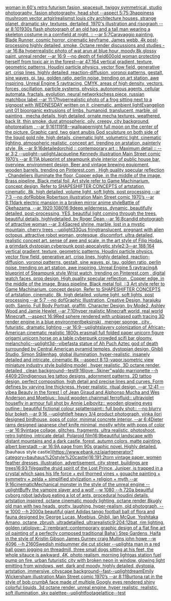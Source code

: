 [woman in 60's retro futurism fasion, spacesuit, twiggy symmetrical, studio photography, fasion photography, head shot --aspect 5:7](https://www.ebank.nz/aiartgenerator?category=woman%20in%2060%27s%20retro%20futurism%20fasion%2C%20spacesuit%2C%20twiggy%20symmetrical%2C%20studio%20photography%2C%20fasion%20photography%2C%20head%20shot%20--aspect%205%3A7)[5:3](https://www.ebank.nz/aiartgenerator?category=5%3A3)[happiness mushroom vector art](https://www.ebank.nz/aiartgenerator?category=happiness%20mushroom%20vector%20art)[girl](https://www.ebank.nz/aiartgenerator?category=girl)[realism](https://www.ebank.nz/aiartgenerator?category=realism)[st louis city architecture houses, strange planet, dramatic sky, textures, dertailed, 1970's illustration and risograph --ar 8:10](https://www.ebank.nz/aiartgenerator?category=st%20louis%20city%20architecture%20houses%2C%20strange%20planet%2C%20dramatic%20sky%2C%20textures%2C%20dertailed%2C%201970%27s%20illustration%20and%20risograph%20--ar%208%3A10)[1930s flash photograph of an old hag and a tall man wearing a skeleton costume in a cornfield at night. :: --ar 5:7](https://www.ebank.nz/aiartgenerator?category=1930s%20flash%20photograph%20of%20an%20old%20hag%20and%20a%20tall%20man%20wearing%20a%20skeleton%20costume%20in%20a%20cornfield%20at%20night.%20%3A%3A%20--ar%205%3A7)[Caravaggio painting, Blade Runner, cosmic horror, cinematic keyframe, James webb, 4k post-processing highly detailed, smoke, Octane render discussions and studies --ar 16:8](https://www.ebank.nz/aiartgenerator?category=Caravaggio%20painting%2C%20Blade%20Runner%2C%20cosmic%20horror%2C%20cinematic%20keyframe%2C%20James%20webb%2C%204k%20post-processing%20highly%20detailed%2C%20smoke%2C%20Octane%20render%20discussions%20and%20studies%20--ar%2016%3A8)[a hyperrealistic photo of wat arun at blue hour, moody,8k,glossy paint, unreal render --ar 16:9 --no depth of field](https://www.ebank.nz/aiartgenerator?category=a%20hyperrealistic%20photo%20of%20wat%20arun%20at%20blue%20hour%2C%20moody%2C8k%2Cglossy%20paint%2C%20unreal%20render%20--ar%2016%3A9%20--no%20depth%20of%20field)[600](https://www.ebank.nz/aiartgenerator?category=600)[old woman protecting herself from toxic air in the forest](https://www.ebank.nz/aiartgenerator?category=old%20woman%20protecting%20herself%20from%20toxic%20air%20in%20the%20forest)[—ar 47:164 vertical gradient, texture, geometric patterns, Houdini particle physics, vector flow field, generative art, crisp lines, highly detailed, reaction-diffusion, voronoi patterns, gestalt, sine waves, pi, tau, golden ratio, perlin noise, trending on art station, awe inspiring, Unreal Engine 5 raytracing, CMYK, areas of high density, vectors, forces, oscillation, particle systems, physics, autonomous agents, cellular automata, fractals, evolution, neural networks](https://www.ebank.nz/aiartgenerator?category=%E2%80%94ar%2047%3A164%20vertical%20gradient%2C%20texture%2C%20geometric%20patterns%2C%20Houdini%20particle%20physics%2C%20vector%20flow%20field%2C%20generative%20art%2C%20crisp%20lines%2C%20highly%20detailed%2C%20reaction-diffusion%2C%20voronoi%20patterns%2C%20gestalt%2C%20sine%20waves%2C%20pi%2C%20tau%2C%20golden%20ratio%2C%20perlin%20noise%2C%20trending%20on%20art%20station%2C%20awe%20inspiring%2C%20Unreal%20Engine%205%20raytracing%2C%20CMYK%2C%20areas%20of%20high%20density%2C%20vectors%2C%20forces%2C%20oscillation%2C%20particle%20systems%2C%20physics%2C%20autonomous%20agents%2C%20cellular%20automata%2C%20fractals%2C%20evolution%2C%20neural%20networks)[chess piece, russian matchbox label --ar 11:17](https://www.ebank.nz/aiartgenerator?category=chess%20piece%2C%20russian%20matchbox%20label%20--ar%2011%3A17)[hyperrealistic photo of a frog sitting next to a signpost with WEDNESDAY written on it, cinematic, ambient light](https://www.ebank.nz/aiartgenerator?category=hyperrealistic%20photo%20of%20a%20frog%20sitting%20next%20to%20a%20signpost%20with%20WEDNESDAY%20written%20on%20it%2C%20cinematic%2C%20ambient%20light)[Evangelion unit 01  bioorganic extrusions of limbs, humanoid, translucent, marble, oil painting,, mecha details, high detailed, ornate mecha textures, weathered,  back lit, thin smoke, dust atmospheric, oily, creepy, city background,  photorealism , --ar 9:16](https://www.ebank.nz/aiartgenerator?category=Evangelion%20unit%2001%20%20bioorganic%20extrusions%20of%20limbs%2C%20humanoid%2C%20translucent%2C%20marble%2C%20oil%20painting%2C%2C%20mecha%20details%2C%20high%20detailed%2C%20ornate%20mecha%20textures%2C%20weathered%2C%20%20back%20lit%2C%20thin%20smoke%2C%20dust%20atmospheric%2C%20oily%2C%20creepy%2C%20city%20background%2C%20%20photorealism%20%2C%20--ar%209%3A16)[1](https://www.ebank.nz/aiartgenerator?category=1)[11918](https://www.ebank.nz/aiartgenerator?category=11918)[--wallpaper](https://www.ebank.nz/aiartgenerator?category=--wallpaper)[night full moon on the center of the picture, Graphic card, two giant anubis God sculpture on both side of the liquid gold nile, high details, cinematic light, volumetric light, cinematic lighting, atmospheric realistic, concept art, trending on arstation, painterly style, 8k --ar 9:16](https://www.ebank.nz/aiartgenerator?category=night%20full%20moon%20on%20the%20center%20of%20the%20picture%2C%20Graphic%20card%2C%20two%20giant%20anubis%20God%20sculpture%20on%20both%20side%20of%20the%20liquid%20gold%20nile%2C%20high%20details%2C%20cinematic%20light%2C%20volumetric%20light%2C%20cinematic%20lighting%2C%20atmospheric%20realistic%2C%20concept%20art%2C%20trending%20on%20arstation%2C%20painterly%20style%2C%208k%20--ar%209%3A16)[detailed](https://www.ebank.nz/aiartgenerator?category=detailed)[orchid :: contemporary art :: Maximum detail :: --ar 3:2 --uplight](https://www.ebank.nz/aiartgenerator?category=orchid%20%3A%3A%20contemporary%20art%20%3A%3A%20Maximum%20detail%20%3A%3A%20--ar%203%3A2%20--uplight)[--uplight](https://www.ebank.nz/aiartgenerator?category=--uplight)[Jacqueline Kennedy illustration Main Street comic 1970’s --ar 8:11](https://www.ebank.nz/aiartgenerator?category=Jacqueline%20Kennedy%20illustration%20Main%20Street%20comic%201970%E2%80%99s%20--ar%208%3A11)[A blueprint of steampunk style interior of public house bar,  overview, environment  design,  Beer and vintage brewing equipment, wooden barrels,  trending on Pinterest.com  , High quality specular reflection ,  Chandeliers illuminate the floor, Copper  edge, in the middle of the image, Brass pipeline,  Black metal foil,  Art style refer to Game Machinarium.  concept design, Refer to SHAPESHIFTER CONCEPTS  of artstation, cinematic,  8k, high detailed,  volume light,  soft lights,  post processing    --ar 7:3   --no dof](https://www.ebank.nz/aiartgenerator?category=A%20blueprint%20of%20steampunk%20style%20interior%20of%20public%20house%20bar%2C%20%20overview%2C%20environment%20%20design%2C%20%20Beer%20and%20vintage%20brewing%20equipment%2C%20wooden%20barrels%2C%20%20trending%20on%20Pinterest.com%20%20%2C%20High%20quality%20specular%20reflection%20%2C%20%20Chandeliers%20illuminate%20the%20floor%2C%20Copper%20%20edge%2C%20in%20the%20middle%20of%20the%20image%2C%20Brass%20pipeline%2C%20%20Black%20metal%20foil%2C%20%20Art%20style%20refer%20to%20Game%20Machinarium.%20%20concept%20design%2C%20Refer%20to%20SHAPESHIFTER%20CONCEPTS%20%20of%20artstation%2C%20cinematic%2C%20%208k%2C%20high%20detailed%2C%20%20volume%20light%2C%20%20soft%20lights%2C%20%20post%20processing%20%20%20%20--ar%207%3A3%20%20%20--no%20dof)[Robbie Robertson illustration Main Street comic 1970’s --ar 8:11](https://www.ebank.nz/aiartgenerator?category=Robbie%20Robertson%20illustration%20Main%20Street%20comic%201970%E2%80%99s%20--ar%208%3A11)[dark electric mansion in a broken mirror anime style](https://www.ebank.nz/aiartgenerator?category=dark%20electric%20mansion%20in%20a%20broken%20mirror%20anime%20style)[Battle of Okehazama, --ar 1920:1080](https://www.ebank.nz/aiartgenerator?category=Battle%20of%20Okehazama%2C%20--ar%201920%3A1080)[16:9](https://www.ebank.nz/aiartgenerator?category=16%3A9)[deep wilderness, dynamic, beautifully detailed, post-processing, YES, beautiful light coming through the trees, beautiful details, highlydetailed, by Roger Dean --ar 16:8](https://www.ebank.nz/aiartgenerator?category=deep%20wilderness%2C%20dynamic%2C%20beautifully%20detailed%2C%20post-processing%2C%20YES%2C%20beautiful%20light%20coming%20through%20the%20trees%2C%20beautiful%20details%2C%20highlydetailed%2C%20by%20Roger%20Dean%20--ar%2016%3A8)[candid photograph of attractive woman --ar 3:4](https://www.ebank.nz/aiartgenerator?category=candid%20photograph%20of%20attractive%20woman%20--ar%203%3A4)[Sacred shrine, marble, lost in a mystic mountain, cherry trees --uplight](https://www.ebank.nz/aiartgenerator?category=Sacred%20shrine%2C%20marble%2C%20lost%20in%20a%20mystic%20mountain%2C%20cherry%20trees%20--uplight)[33](https://www.ebank.nz/aiartgenerator?category=33)[Gus fring](https://www.ebank.nz/aiartgenerator?category=Gus%20fring)[translucent, pregnant with alien octopus, attractive robot woman, grotesque, discomfort, ultra detailed, realistic concept art. sense of awe and scale, in the art style of Filip Hodas, a grimdark dystopian cyberpunk post-apocalyptic style](https://www.ebank.nz/aiartgenerator?category=translucent%2C%20pregnant%20with%20alien%20octopus%2C%20attractive%20robot%20woman%2C%20grotesque%2C%20discomfort%2C%20ultra%20detailed%2C%20realistic%20concept%20art.%20sense%20of%20awe%20and%20scale%2C%20in%20the%20art%20style%20of%20Filip%20Hodas%2C%20a%20grimdark%20dystopian%20cyberpunk%20post-apocalyptic%20style)[2:3](https://www.ebank.nz/aiartgenerator?category=2%3A3)[—ar 188:164 vertical gradient, texture, geometric patterns, Houdini particle physics, vector flow field, generative art, crisp lines, highly detailed, reaction-diffusion, voronoi patterns, gestalt, sine waves, pi, tau, golden ratio, perlin noise, trending on art station, awe inspiring, Unreal Engine 5 raytracing](https://www.ebank.nz/aiartgenerator?category=%E2%80%94ar%20188%3A164%20vertical%20gradient%2C%20texture%2C%20geometric%20patterns%2C%20Houdini%20particle%20physics%2C%20vector%20flow%20field%2C%20generative%20art%2C%20crisp%20lines%2C%20highly%20detailed%2C%20reaction-diffusion%2C%20voronoi%20patterns%2C%20gestalt%2C%20sine%20waves%2C%20pi%2C%20tau%2C%20golden%20ratio%2C%20perlin%20noise%2C%20trending%20on%20art%20station%2C%20awe%20inspiring%2C%20Unreal%20Engine%205%20raytracing)[A blueprint of Steampunk style Wrist watch,    trending on Pinterest.com  ,  digital watch faces, prop design, High quality specular reflection , Copper  edge, in the middle of the image, Brass pipeline,  Black metal foil,  ::3  Art style refer to Game Machinarium.  concept design, Refer to SHAPESHIFTER CONCEPTS  of artstation, cinematic,  8k, high detailed,  volume light,  soft lights,  post processing    --ar 5:7   --no dof](https://www.ebank.nz/aiartgenerator?category=A%20blueprint%20of%20Steampunk%20style%20Wrist%20watch%2C%20%20%20%20trending%20on%20Pinterest.com%20%20%2C%20%20digital%20watch%20faces%2C%20prop%20design%2C%20High%20quality%20specular%20reflection%20%2C%20Copper%20%20edge%2C%20in%20the%20middle%20of%20the%20image%2C%20Brass%20pipeline%2C%20%20Black%20metal%20foil%2C%20%20%3A%3A3%20%20Art%20style%20refer%20to%20Game%20Machinarium.%20%20concept%20design%2C%20Refer%20to%20SHAPESHIFTER%20CONCEPTS%20%20of%20artstation%2C%20cinematic%2C%20%208k%2C%20high%20detailed%2C%20%20volume%20light%2C%20%20soft%20lights%2C%20%20post%20processing%20%20%20%20--ar%205%3A7%20%20%20--no%20dof)[Graphic Illustration, Creative Design, harajuku goth, Sanrio, Full Body Portrait, graffiti, Character Design, by Mode2, Ashley Wood and Jamie Hewlet --ar 7:10](https://www.ebank.nz/aiartgenerator?category=Graphic%20Illustration%2C%20Creative%20Design%2C%20harajuku%20goth%2C%20Sanrio%2C%20Full%20Body%20Portrait%2C%20graffiti%2C%20Character%20Design%2C%20by%20Mode2%2C%20Ashley%20Wood%20and%20Jamie%20Hewlet%20--ar%207%3A10)[hyper realistic Minecraft world, real world Minecraft, --aspect 16:9](https://www.ebank.nz/aiartgenerator?category=hyper%20realistic%20Minecraft%20world%2C%20real%20world%20Minecraft%2C%20--aspect%2016%3A9)[Red sphere rendered with unbiased path tracing 3D render engine in a blue environment](https://www.ebank.nz/aiartgenerator?category=Red%20sphere%20rendered%20with%20unbiased%20path%20tracing%203D%20render%20engine%20in%20a%20blue%20environment)[beksinski , menger sponge , city , futuristic, dramatic lighting --ar 16:9](https://www.ebank.nz/aiartgenerator?category=beksinski%20%2C%20menger%20sponge%20%2C%20city%20%2C%20futuristic%2C%20dramatic%20lighting%20--ar%2016%3A9)[--uplight](https://www.ebank.nz/aiartgenerator?category=--uplight)[slavery colonization of African-American cinematic realistic 1800s era](https://www.ebank.nz/aiartgenerator?category=slavery%20colonization%20of%20African-American%20cinematic%20realistic%201800s%20era)[small full folded paper unicorn figure origami unicorn horse on a table cyberpunk crowded scifi bar gloomy, melancholic](https://www.ebank.nz/aiartgenerator?category=small%20full%20folded%20paper%20unicorn%20figure%20origami%20unicorn%20horse%20on%20a%20table%20cyberpunk%20crowded%20scifi%20bar%20gloomy%2C%20melancholic)[--uplight](https://www.ebank.nz/aiartgenerator?category=--uplight)[3d](https://www.ebank.nz/aiartgenerator?category=3d)[--vibefast](https://www.ebank.nz/aiartgenerator?category=--vibefast)[a statue of Ah Puch Aztec god of death surrounded by Central American pyramid temples, dystopian design, Ghibli Studio, Simon Stålenhag, global illumination, hyper-realistic, insanely detailed and intricate, cinematic 8k --aspect 8:13](https://www.ebank.nz/aiartgenerator?category=a%20statue%20of%20Ah%20Puch%20Aztec%20god%20of%20death%20surrounded%20by%20Central%20American%20pyramid%20temples%2C%20dystopian%20design%2C%20Ghibli%20Studio%2C%20Simon%20St%C3%A5lenhag%2C%20global%20illumination%2C%20hyper-realistic%2C%20insanely%20detailed%20and%20intricate%2C%20cinematic%208k%20--aspect%208%3A13)[-](https://www.ebank.nz/aiartgenerator?category=-)[vapor,](https://www.ebank.nz/aiartgenerator?category=vapor%2C)[isometric view miniature industry style building model , hyper realistic, 3D octane render, detailed , clean background](https://www.ebank.nz/aiartgenerator?category=isometric%20view%20miniature%20industry%20style%20building%20model%20%2C%20hyper%20realistic%2C%203D%20octane%20render%2C%20detailed%20%2C%20clean%20background)[--test](https://www.ebank.nz/aiartgenerator?category=--test)[9:16](https://www.ebank.nz/aiartgenerator?category=9%3A16)[love::.5](https://www.ebank.nz/aiartgenerator?category=love%3A%3A.5)[kiner"](https://www.ebank.nz/aiartgenerator?category=kiner%22)[waldo marrionette --h 440](https://www.ebank.nz/aiartgenerator?category=waldo%20marrionette%20--h%20440)[9:20](https://www.ebank.nz/aiartgenerator?category=9%3A20)[indigenous leg tattoo designs, adornment patterns, 2D tattoo design, perfect composition, high detail and precise lines and curves. Form defines by varying line thickness. Hyper realistic, ritual design, —ar 12:41 —vibe](https://www.ebank.nz/aiartgenerator?category=indigenous%20leg%20tattoo%20designs%2C%20adornment%20patterns%2C%202D%20tattoo%20design%2C%20perfect%20composition%2C%20high%20detail%20and%20precise%20lines%20and%20curves.%20Form%20defines%20by%20varying%20line%20thickness.%20Hyper%20realistic%2C%20ritual%20design%2C%20%E2%80%94ar%2012%3A41%20%E2%80%94vibe)[a Beauty in the forest | of Jean Giraud and Alphonso Mucha and Wes Anderson and Moebius:: liquid wooden chainmail ferrofluid:: ultraviolet housefly in armour full shot by Annie Leibovitz:: wooden glowing eyes outline:: beautiful fictional colour splatterpaint:: full body shot:: --no blurry blur bokeh --ar 9:16 --uplight](https://www.ebank.nz/aiartgenerator?category=a%20Beauty%20in%20the%20forest%20%7C%20of%20Jean%20Giraud%20and%20Alphonso%20Mucha%20and%20Wes%20Anderson%20and%20Moebius%3A%3A%20liquid%20wooden%20chainmail%20ferrofluid%3A%3A%20ultraviolet%20housefly%20in%20armour%20full%20shot%20by%20Annie%20Leibovitz%3A%3A%20wooden%20glowing%20eyes%20outline%3A%3A%20beautiful%20fictional%20colour%20splatterpaint%3A%3A%20full%20body%20shot%3A%3A%20--no%20blurry%20blur%20bokeh%20--ar%209%3A16%20--uplight)[left heavy 3/4 product photograph, yinka ilori designed birdhouse, pops of color, minimal concrete interior, --ar 6:4](https://www.ebank.nz/aiartgenerator?category=left%20heavy%203/4%20product%20photograph%2C%20yinka%20ilori%20designed%20birdhouse%2C%20pops%20of%20color%2C%20minimal%20concrete%20interior%2C%20--ar%206%3A4)[Dieter rams designed japanese chef knife minimal, mostly white with pops of color --ar 16:9](https://www.ebank.nz/aiartgenerator?category=Dieter%20rams%20designed%20japanese%20chef%20knife%20minimal%2C%20mostly%20white%20with%20pops%20of%20color%20--ar%2016%3A9)[vintage collage, glitches, fragments, ultra realistic, photoshoot, retro lighting, intricate detail, Polaroid film](https://www.ebank.nz/aiartgenerator?category=vintage%20collage%2C%20glitches%2C%20fragments%2C%20ultra%20realistic%2C%20photoshoot%2C%20retro%20lighting%2C%20intricate%20detail%2C%20Polaroid%20film)[16:9](https://www.ebank.nz/aiartgenerator?category=16%3A9)[beautiful landscape with distant mountains and a dark castle, forest, autumn colors, matte painting, albert bierstadt --ar 16:9](https://www.ebank.nz/aiartgenerator?category=beautiful%20landscape%20with%20distant%20mountains%20and%20a%20dark%20castle%2C%20forest%2C%20autumn%20colors%2C%20matte%20painting%2C%20albert%20bierstadt%20--ar%2016%3A9)[A page from 90s graphic novel. Highly detailed.](https://www.ebank.nz/aiartgenerator?category=A%20page%20from%2090s%20graphic%20novel.%20Highly%20detailed.)[bauhaus style castle](https://www.ebank.nz/aiartgenerator?category=bauhaus%20style%20castle)[16:19](https://www.ebank.nz/aiartgenerator?category=16%3A19)[1:2](https://www.ebank.nz/aiartgenerator?category=1%3A2)[torn vintage paper, women feather dresses, illustration, advertisement, city street, buildings are trees](https://www.ebank.nz/aiartgenerator?category=torn%20vintage%20paper%2C%20women%20feather%20dresses%2C%20illustration%2C%20advertisement%2C%20city%20street%2C%20buildings%20are%20trees)[16:9](https://www.ebank.nz/aiartgenerator?category=16%3A9)[3:1](https://www.ebank.nz/aiartgenerator?category=3%3A1)[Vegas](https://www.ebank.nz/aiartgenerator?category=Vegas)[the druid spirit of the Lost Prince, Juniper, is trapped in a crystal which saps his life force + evil thorned vines + gouache painting + symmetry + zelda + simplified stylization + religion + myth --ar 9:16](https://www.ebank.nz/aiartgenerator?category=the%20druid%20spirit%20of%20the%20Lost%20Prince%2C%20Juniper%2C%20is%20trapped%20in%20a%20crystal%20which%20saps%20his%20life%20force%20%2B%20evil%20thorned%20vines%20%2B%20gouache%20painting%20%2B%20symmetry%20%2B%20zelda%20%2B%20simplified%20stylization%20%2B%20religion%20%2B%20myth%20--ar%209%3A16)[cinematic](https://www.ebank.nz/aiartgenerator?category=cinematic)[Mechanical monster in the style of the unreal engine --uplight](https://www.ebank.nz/aiartgenerator?category=Mechanical%20monster%20in%20the%20style%20of%20the%20unreal%20engine%20--uplight)[Buffy the vampire slayer and a wolf --w 1080 --h 720](https://www.ebank.nz/aiartgenerator?category=Buffy%20the%20vampire%20slayer%20and%20a%20wolf%20--w%201080%20--h%20720)[a beauitful cyborg robot ladybug eating a lot of ants, procedural houdini details, artstation inspired, octane cinematic moody lighting, octane render 8k](https://www.ebank.nz/aiartgenerator?category=a%20beauitful%20cyborg%20robot%20ladybug%20eating%20a%20lot%20of%20ants%2C%20procedural%20houdini%20details%2C%20artstation%20inspired%2C%20octane%20cinematic%20moody%20lighting%2C%20octane%20render%208k)[ugly old man with two heads, grotty, laughing, hyper-realism, old photograph, --w 1000 --h 2000](https://www.ebank.nz/aiartgenerator?category=ugly%20old%20man%20with%20two%20heads%2C%20grotty%2C%20laughing%2C%20hyper-realism%2C%20old%20photograph%2C%20--w%201000%20--h%202000)[a beautiful giant Adidas tango football ball of flora and fauna designed by George Lucas, Moebius, Ghibli, Ian McQue, Yoshitaka Amano, octane, zbrush, ultradetailled, ultrarealistic](https://www.ebank.nz/aiartgenerator?category=a%20beautiful%20giant%20Adidas%20tango%20football%20ball%20of%20flora%20and%20fauna%20designed%20by%20George%20Lucas%2C%20Moebius%2C%20Ghibli%2C%20Ian%20McQue%2C%20Yoshitaka%20Amano%2C%20octane%2C%20zbrush%2C%20ultradetailled%2C%20ultrarealistic)[9:20](https://www.ebank.nz/aiartgenerator?category=9%3A20)[4:12](https://www.ebank.nz/aiartgenerator?category=4%3A12)[bat, rim lighting, golden ratio](https://www.ebank.nz/aiartgenerator?category=bat%2C%20rim%20lighting%2C%20golden%20ratio)[love::.2](https://www.ebank.nz/aiartgenerator?category=love%3A%3A.2)[::rembrant::](https://www.ebank.nz/aiartgenerator?category=%3A%3Arembrant%3A%3A)[contemporary graphic design of a flat fine art oil painting of a perfectly composed traditional Baha'i Step Gardens,  Haifa in the style of Kristin Gibson James Gurney craig Mullins john howe --w 4096 --h 2160](https://www.ebank.nz/aiartgenerator?category=contemporary%20graphic%20design%20of%20a%20flat%20fine%20art%20oil%20painting%20of%20a%20perfectly%20composed%20traditional%20Baha%27i%20Step%20Gardens%2C%20%20Haifa%20in%20the%20style%20of%20Kristin%20Gibson%20James%20Gurney%20craig%20Mullins%20john%20howe%20--w%204096%20--h%202160)[Swedish midsummer die cut sticker --uplight](https://www.ebank.nz/aiartgenerator?category=Swedish%20midsummer%20die%20cut%20sticker%20--uplight)[a man in a red ball gown jogging on threadmill, three small dogs sitting at his feet, the whole sitauce is awkward, 4K, photo realism, morning light](https://www.ebank.nz/aiartgenerator?category=a%20man%20in%20a%20red%20ball%20gown%20jogging%20on%20threadmill%2C%20three%20small%20dogs%20sitting%20at%20his%20feet%2C%20the%20whole%20sitauce%20is%20awkward%2C%204K%2C%20photo%20realism%2C%20morning%20light)[gas station fuel pump on fire, urban futuristic city with broken neon in window, glowing light emitting from windows, wet, dark and moody, highly detailed, dystopia, artstation, immersive, cityscape background](https://www.ebank.nz/aiartgenerator?category=gas%20station%20fuel%20pump%20on%20fire%2C%20urban%20futuristic%20city%20with%20broken%20neon%20in%20window%2C%20glowing%20light%20emitting%20from%20windows%2C%20wet%2C%20dark%20and%20moody%2C%20highly%20detailed%2C%20dystopia%2C%20artstation%2C%20immersive%2C%20cityscape%20background)[--fast](https://www.ebank.nz/aiartgenerator?category=--fast)[--uplight](https://www.ebank.nz/aiartgenerator?category=--uplight)[dream](https://www.ebank.nz/aiartgenerator?category=dream)[Emily Wickersham illustration Main Street comic 1970’s --ar 8:11](https://www.ebank.nz/aiartgenerator?category=Emily%20Wickersham%20illustration%20Main%20Street%20comic%201970%E2%80%99s%20--ar%208%3A11)[Burton](https://www.ebank.nz/aiartgenerator?category=Burton)[a rat in the style of bob crumb](https://www.ebank.nz/aiartgenerator?category=a%20rat%20in%20the%20style%20of%20bob%20crumb)[A face made of multiple Googly eyes rendered shiny colorful liquids, 3d octane render, unreal engine, hyper realistic, realistic, soft illumination, sky palette](https://www.ebank.nz/aiartgenerator?category=A%20face%20made%20of%20multiple%20Googly%20eyes%20rendered%20shiny%20colorful%20liquids%2C%203d%20octane%20render%2C%20unreal%20engine%2C%20hyper%20realistic%2C%20realistic%2C%20soft%20illumination%2C%20sky%20palette)[e](https://www.ebank.nz/aiartgenerator?category=e)[--uplight](https://www.ebank.nz/aiartgenerator?category=--uplight)[footage](https://www.ebank.nz/aiartgenerator?category=footage)[lattice](https://www.ebank.nz/aiartgenerator?category=lattice)[--test](https://www.ebank.nz/aiartgenerator?category=--test)